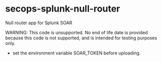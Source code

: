 # secops-splunk-null-router

Null router app for Splunk SOAR

WARNING: This code is unsupported. No end of life date is provided
because this code is not supported, and is intended for
testing purposes only.

* set the environment variable SOAR_TOKEN before uploading.
